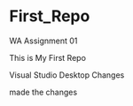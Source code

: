# First_Repo
WA Assignment 01

This is My First Repo

Visual Studio Desktop Changes

made the changes
